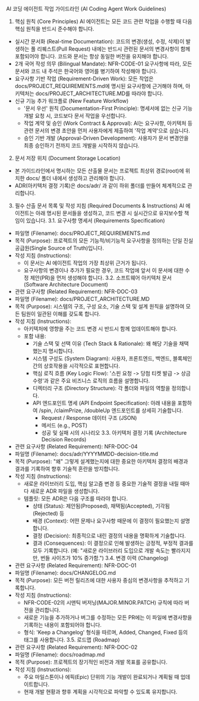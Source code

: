 AI 코딩 에이전트 작업 가이드라인 (AI Coding Agent Work Guidelines)
1. 핵심 원칙 (Core Principles)
AI 에이전트는 모든 코드 관련 작업을 수행할 때 다음 핵심 원칙을 반드시 준수해야 합니다.
 * 실시간 문서화 (Real-time Documentation): 코드의 변경(생성, 수정, 삭제)이 발생하는 풀 리퀘스트(Pull Request) 내에는 반드시 관련된 문서의 변경사항이 함께 포함되어야 합니다. 코드와 문서는 항상 동일한 버전을 유지해야 합니다.
 * 2개 국어 작성 의무 (Bilingual Mandate): NFR-CODE-01 요구사항에 따라, 모든 문서와 코드 내 주석은 한국어와 영어를 병기하여 작성해야 합니다.
 * 요구사항 기반 작업 (Requirement-Driven Work): 모든 작업은 docs/PROJECT_REQUIREMENTS.md에 명시된 요구사항에 근거해야 하며, 아키텍처는 docs/PROJECT_ARCHITECTURE.MD를 따라야 합니다.
 * 신규 기능 추가 워크플로 (New Feature Workflow)
   * '문서 우선' 원칙 (Documentation-First Principle): 명세서에 없는 신규 기능 개발 요청 시, 코드보다 문서 작업을 우선합니다.
   * 작업 계약 및 승인 (Work Contract & Approval): AI는 요구사항, 아키텍처 등 관련 문서의 변경 초안을 먼저 사용자에게 제출하여 '작업 계약'으로 삼습니다.
   * 승인 기반 개발 (Approval-Driven Development): 사용자가 문서 변경안을 최종 승인하기 전까지 코드 개발을 시작하지 않습니다.
2. 문서 저장 위치 (Document Storage Location)
 * 본 가이드라인에서 명시하는 모든 산출물 문서는 프로젝트 최상위 경로(root)에 위치한 docs/ 폴더 내에서 생성하고 관리해야 합니다.
 * ADR(아키텍처 결정 기록)은 docs/adr/ 과 같이 하위 폴더를 만들어 체계적으로 관리합니다.
3. 필수 산출 문서 목록 및 작성 지침 (Required Documents & Instructions)
AI 에이전트는 아래 명시된 문서들을 생성하고, 코드 변경 시 실시간으로 유지보수할 책임이 있습니다.
3.1. 요구사항 명세서 (Requirements Specification)
 * 파일명 (Filename): docs/PROJECT_REQUIREMENTS.md
 * 목적 (Purpose): 프로젝트의 모든 기능적/비기능적 요구사항을 정의하는 단일 진실 공급원(Single Source of Truth)입니다.
 * 작성 지침 (Instructions):
   * 이 문서는 AI 에이전트 작업의 가장 최상위 근거가 됩니다.
   * 요구사항의 변경이나 추가가 필요한 경우, 코드 작업에 앞서 이 문서에 대한 수정 제안(PR)을 먼저 생성해야 합니다.
3.2. 소프트웨어 아키텍처 문서 (Software Architecture Document)
 * 관련 요구사항 (Related Requirement): NFR-DOC-03
 * 파일명 (Filename): docs/PROJECT_ARCHITECTURE.MD
 * 목적 (Purpose): 시스템의 구조, 구성 요소, 기술 스택 및 설계 원칙을 설명하여 모든 팀원이 일관된 이해를 갖도록 합니다.
 * 작성 지침 (Instructions):
   * 아키텍처에 영향을 주는 코드 변경 시 반드시 함께 업데이트해야 합니다.
   * 포함 내용:
     * 기술 스택 및 선택 이유 (Tech Stack & Rationale): 왜 해당 기술을 채택했는지 명시합니다.
     * 시스템 구성도 (System Diagram): 사용자, 프론트엔드, 백엔드, 블록체인 간의 상호작용을 시각적으로 표현합니다.
     * 핵심 로직 흐름 (Key Logic Flow): '스핀 요청 -> 당첨 티켓 발급 -> 상금 수령'과 같은 주요 비즈니스 로직의 흐름을 설명합니다.
     * 디렉터리 구조 (Directory Structure): 각 폴더와 파일의 역할을 정의합니다.
     * API 엔드포인트 명세 (API Endpoint Specification): 아래 내용을 포함하여 /spin, /claimPrize, /doubleUp 엔드포인트를 상세히 기술합니다.
       * Request / Response 데이터 구조 (JSON)
       * 메서드 (e.g., POST)
       * 성공 및 실패 시의 시나리오
3.3. 아키텍처 결정 기록 (Architecture Decision Records)
 * 관련 요구사항 (Related Requirement): NFR-DOC-04
 * 파일명 (Filename): docs/adr/YYYYMMDD-decision-title.md
 * 목적 (Purpose): "왜" 그렇게 설계했는지에 대한 중요한 아키텍처 결정의 배경과 결과를 기록하여 향후 기술적 혼란을 방지합니다.
 * 작성 지침 (Instructions):
   * 새로운 라이브러리 도입, 핵심 알고즘 변경 등 중요한 기술적 결정을 내릴 때마다 새로운 ADR 파일을 생성합니다.
   * 템플릿: 모든 ADR은 다음 구조를 따라야 합니다.
     * 상태 (Status): 제안됨(Proposed), 채택됨(Accepted), 기각됨(Rejected) 등
     * 배경 (Context): 어떤 문제나 요구사항 때문에 이 결정이 필요했는지 설명합니다.
     * 결정 (Decision): 최종적으로 내린 결정의 내용을 명확하게 기술합니다.
     * 결과 (Consequences): 이 결정으로 인해 발생하는 긍정적, 부정적 결과를 모두 기록합니다. (예: "새로운 라이브러리 도입으로 개발 속도는 빨라지지만, 번들 사이즈가 10% 증가함.")
3.4. 변경 이력 (Changelog)
 * 관련 요구사항 (Related Requirement): NFR-DOC-01
 * 파일명 (Filename): docs/CHANGELOG.md
 * 목적 (Purpose): 모든 버전 릴리즈에 대한 사용자 중심의 변경사항을 추적하고 기록합니다.
 * 작성 지침 (Instructions):
   * NFR-CODE-02의 시맨틱 버저닝(MAJOR.MINOR.PATCH) 규칙에 따라 버전을 관리합니다.
   * 새로운 기능을 추가하거나 버그를 수정하는 모든 PR에는 이 파일에 변경사항을 기록하는 내용이 포함되어야 합니다.
   * 형식: 'Keep a Changelog' 형식을 따르며, Added, Changed, Fixed 등의 태그를 사용합니다.
3.5. 로드맵 (Roadmap)
 * 관련 요구사항 (Related Requirement): NFR-DOC-02
 * 파일명 (Filename): docs/roadmap.md
 * 목적 (Purpose): 프로젝트의 장기적인 비전과 개발 목표를 공유합니다.
 * 작성 지침 (Instructions):
   * 주요 마일스톤이나 에픽(Epic) 단위의 기능 개발이 완료되거나 계획될 때 업데이트합니다.
   * 현재 개발 현황과 향후 계획을 시각적으로 파악할 수 있도록 유지합니다.
